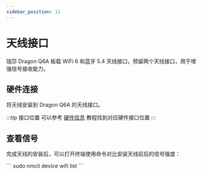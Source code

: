 ```yaml
---
sidebar_position: 12
---
```


# 天线接口

瑞莎 Dragon Q6A 板载 WiFi 6 和蓝牙 5.4 天线接口，预留两个天线接口，用于增强信号接收能力。

## 硬件连接

将天线安装到 Dragon Q6A 的天线接口。

:::tip 接口位置
可以参考 [硬件信息](./hardware_info) 教程找到对应硬件接口位置
:::

## 查看信号

完成天线的安装后，可以打开终端使用命令对比安装天线前后的信号强度：

<NewCodeBlock tip="radxa@device$" type="device">
```
sudo nmcli device wifi list
```
</NewCodeBlock>
